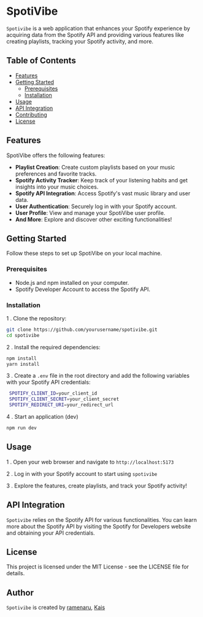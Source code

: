 # SpotiVibe

`Spotivibe` is a web application that enhances your Spotify experience by acquiring data from the Spotify API and providing various features like creating playlists, tracking your Spotify activity, and more.

## Table of Contents
- [Features](#features)
- [Getting Started](#getting-started)
  - [Prerequisites](#prerequisites)
  - [Installation](#installation)
- [Usage](#usage)
- [API Integration](#api-integration)
- [Contributing](#contributing)
- [License](#license)

## Features

SpotiVibe offers the following features:

- **Playlist Creation**: Create custom playlists based on your music preferences and favorite tracks.
- **Spotify Activity Tracker**: Keep track of your listening habits and get insights into your music choices.
- **Spotify API Integration**: Access Spotify's vast music library and user data.
- **User Authentication**: Securely log in with your Spotify account.
- **User Profile**: View and manage your SpotiVibe user profile.
- **And More**: Explore and discover other exciting functionalities!

## Getting Started

Follow these steps to set up SpotiVibe on your local machine.

### Prerequisites

- Node.js and npm installed on your computer.
- Spotify Developer Account to access the Spotify API.

### Installation

1 . Clone the repository:

   ```bash
   git clone https://github.com/yourusername/spotivibe.git
   cd spotivibe
   ```
2 . Install the required dependencies:

   ```bash
   npm install
   yarn install
   ```
3 . Create a `.env` file in the root directory and add the following variables with your Spotify API credentials:

   ```bash
    SPOTIFY_CLIENT_ID=your_client_id
    SPOTIFY_CLIENT_SECRET=your_client_secret
    SPOTIFY_REDIRECT_URI=your_redirect_url
   ```
4 . Start an application (dev)

   ```bash
   npm run dev
   ```

## Usage

1 . Open your web browser and navigate to `http://localhost:5173`

2 . Log in with your Spotify account to start using `spotivibe`

3 . Explore the features, create playlists, and track your Spotify activity!

## API Integration
`Spotivibe` relies on the Spotify API for various functionalities. You can learn more about the Spotify API by visiting the Spotify for Developers website and obtaining your API credentials.

## License
This project is licensed under the MIT License - see the LICENSE file for details.

## Author
`Spotivibe` is created by <a href="https://github.com/ramenaru">ramenaru</a>, <a href="https://github.com/KaisAbiyyi">Kais</a>


